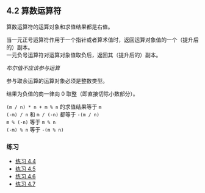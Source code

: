 ## 4.2 算数运算符
算数运算符的运算对象和求值结果都是右值。

当一元正号运算符作用于一个指针或者算术值时，返回运算对象值的一个（提升后的）副本。  
一元负号运算符对运算对象值取负后，返回其（提升后的）副本。

*布尔值不应该参与运算*

参与取余运算的运算对象必须是整数类型。

结果为负值的商一律向 0 取整（即直接切除小数部分）。

`(m / n) * n + m % n` 的求值结果等于 `m`  
`(-m) / n` 和 `m / (-n)` 都等于 `-(m / n)`  
`m % (-n)` 等于 `m % n`  
`(-m) % n` 等于 `-(m % n)`

### 练习
* [练习 4.4](../src/quiz_4.4.cpp)
* [练习 4.5](../src/quiz_4.5.cpp)
* [练习 4.6](../src/quiz_4.6.cpp)
* [练习 4.7](../src/quiz_4.7.cpp)
